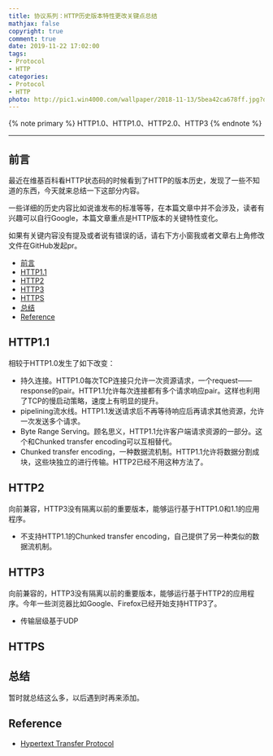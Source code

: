```yaml
---
title: 协议系列：HTTP历史版本特性更改关键点总结
mathjax: false
copyright: true
comment: true
date: 2019-11-22 17:02:00
tags:
- Protocol
- HTTP
categories:
- Protocol
- HTTP
photo: http://pic1.win4000.com/wallpaper/2018-11-13/5bea42ca678ff.jpg?down
---
```


{% note primary %}
HTTP1.0、HTTP1.0、HTTP2.0、HTTP3
{% endnote %}

<!-- more -->

---


## 前言

最近在维基百科看HTTP状态码的时候看到了HTTP的版本历史，发现了一些不知道的东西，今天就来总结一下这部分内容。

一些详细的历史内容比如说谁发布的标准等等，在本篇文章中并不会涉及，读者有兴趣可以自行Google，本篇文章重点是HTTP版本的关键特性变化。

如果有关键内容没有提及或者说有错误的话，请右下方小窗我或者文章右上角修改文件在GitHub发起pr。

- [前言](#%e5%89%8d%e8%a8%80)
- [HTTP1.1](#http11)
- [HTTP2](#http2)
- [HTTP3](#http3)
- [HTTPS](#https)
- [总结](#%e6%80%bb%e7%bb%93)
- [Reference](#reference)


## HTTP1.1

相较于HTTP1.0发生了如下改变：

- 持久连接。HTTP1.0每次TCP连接只允许一次资源请求，一个request——response的pair。HTTP1.1允许每次连接都有多个请求响应pair。这样也利用了TCP的慢启动策略，速度上有明显的提升。
- pipelining流水线。HTTP1.1发送请求后不再等待响应后再请求其他资源，允许一次发送多个请求。
- Byte Range Serving。顾名思义，HTTP1.1允许客户端请求资源的一部分。这个和Chunked transfer encoding可以互相替代。
- Chunked transfer encoding，一种数据流机制。HTTP1.1允许将数据分割成块，这些块独立的进行传输。HTTP2已经不用这种方法了。



## HTTP2

向前兼容，HTTP3没有隔离以前的重要版本，能够运行基于HTTP1.0和1.1的应用程序。

- 不支持HTTP1.1的Chunked transfer encoding，自己提供了另一种类似的数据流机制。

## HTTP3

向前兼容的，HTTP3没有隔离以前的重要版本，能够运行基于HTTP2的应用程序。今年一些浏览器比如Google、Firefox已经开始支持HTTP3了。

- 传输层级基于UDP


## HTTPS



## 总结

暂时就总结这么多，以后遇到时再来添加。

## Reference

- [Hypertext Transfer Protocol](https://en.wikipedia.org/wiki/Hypertext_Transfer_Protocol)
